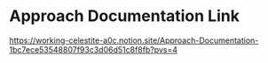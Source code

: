 # Approach Documentation Link

https://working-celestite-a0c.notion.site/Approach-Documentation-1bc7ece53548807f93c3d06d51c8f8fb?pvs=4